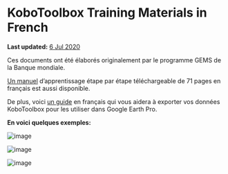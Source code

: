 # KoboToolbox Training Materials in French

**Last updated:**
<a href="https://github.com/kobotoolbox/docs/blob/04e29388f468b76848f4f1a2a63d400edb2d8685/source/training_french.md" class="reference">6
Jul 2020</a>

Ces documents ont été élaborés originalement par le programme GEMS de la Banque
mondiale.

[Un manuel](https://docs.google.com/presentation/d/1vJMWBBcMNlnQP1dUa7WsTuA4mSwifgEnj-TtjGwmcuY/edit)
d’apprentissage étape par étape téléchargeable de 71 pages en français est aussi
disponible.

De plus, voici
[un guide](https://docs.google.com/presentation/d/1YZU1Vi1uW2-QZhw32d2DT31PsA__PILrG5JlT4-bWCA/edit#slide=id.p2)
en français qui vous aidera à exporter vos données KoboToolbox pour les utiliser
dans Google Earth Pro.

**En voici quelques exemples:**

![image](/images/training_french/example_1.png)

![image](/images/training_french/example_2.png)

![image](/images/training_french/example_3.png)
